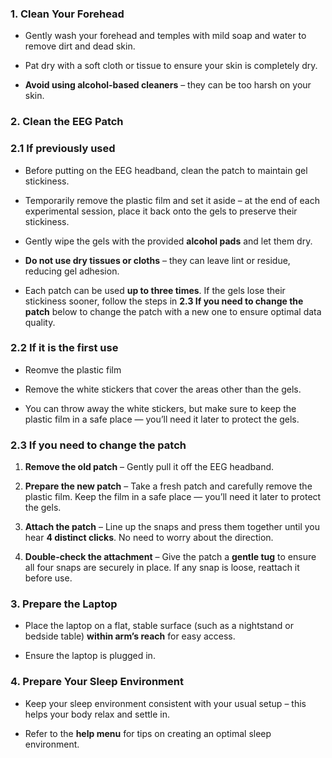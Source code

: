 ### 1. Clean Your Forehead

- Gently wash your forehead and temples with mild soap and water to remove dirt and dead skin.

- Pat dry with a soft cloth or tissue to ensure your skin is completely dry.

- **Avoid using alcohol-based cleaners** – they can be too harsh on your skin.

### 2. Clean the EEG Patch

### 2.1 If previously used

- Before putting on the EEG headband, clean the patch to maintain gel stickiness.

- Temporarily remove the plastic film and set it aside – at the end of each experimental session, place it back onto the gels to preserve their stickiness.

- Gently wipe the gels with the provided **alcohol pads** and let them dry.

- **Do not use dry tissues or cloths** – they can leave lint or residue, reducing gel adhesion.

- Each patch can be used **up to three times**. If the gels lose their stickiness sooner, follow the steps in **2.3 If you need to change the patch** below to change the patch with a new one to ensure optimal data quality.

### 2.2 If it is the first use

- Reomve the plastic film

- Remove the white stickers that cover the areas other than the gels. 

- You can throw away the white stickers, but make sure to keep the plastic film in a safe place — you’ll need it later to protect the gels. 

### 2.3 If you need to change the patch

1. **Remove the old patch** – Gently pull it off the EEG headband. 

2. **Prepare the new patch** – Take a fresh patch and carefully remove the plastic film. Keep the film in a safe place — you’ll need it later to protect the gels.  

3. **Attach the patch** – Line up the snaps and press them together until you hear **4 distinct clicks**. No need to worry about the direction. 

4. **Double-check the attachment** – Give the patch a **gentle tug** to ensure all four snaps are securely in place. If any snap is loose, reattach it before use.

### 3. Prepare the Laptop

- Place the laptop on a flat, stable surface (such as a nightstand or bedside table) **within arm’s reach** for easy access.

- Ensure the laptop is plugged in.

### 4. Prepare Your Sleep Environment

- Keep your sleep environment consistent with your usual setup – this helps your body relax and settle in.

- Refer to the **help menu** for tips on creating an optimal sleep environment.
